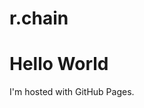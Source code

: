 # r.chain
<!DOCTYPE html>
<html>
<body>
<h1>Hello World</h1>
<p>I'm hosted with GitHub Pages.</p>
</body>
</html>

